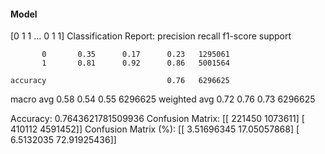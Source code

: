 #### Model
[0 1 1 ... 0 1 1]
Classification Report:
              precision    recall  f1-score   support

           0       0.35      0.17      0.23   1295061
           1       0.81      0.92      0.86   5001564

    accuracy                           0.76   6296625
   macro avg       0.58      0.54      0.55   6296625
weighted avg       0.72      0.76      0.73   6296625

Accuracy: 0.7643621781509936
Confusion Matrix:
[[ 221450 1073611]
 [ 410112 4591452]]
Confusion Matrix (%):
[[ 3.51696345 17.05057868]
 [ 6.5132035  72.91925436]]
